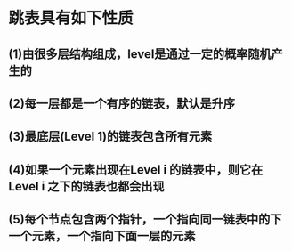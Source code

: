 # 跳表具有如下性质

## (1)由很多层结构组成，level是通过一定的概率随机产生的
## (2)每一层都是一个有序的链表，默认是升序
## (3)最底层(Level 1)的链表包含所有元素
## (4)如果一个元素出现在Level i 的链表中，则它在Level i 之下的链表也都会出现
## (5)每个节点包含两个指针，一个指向同一链表中的下一个元素，一个指向下面一层的元素
